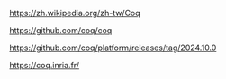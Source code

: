 https://zh.wikipedia.org/zh-tw/Coq

https://github.com/coq/coq

https://github.com/coq/platform/releases/tag/2024.10.0

https://coq.inria.fr/
